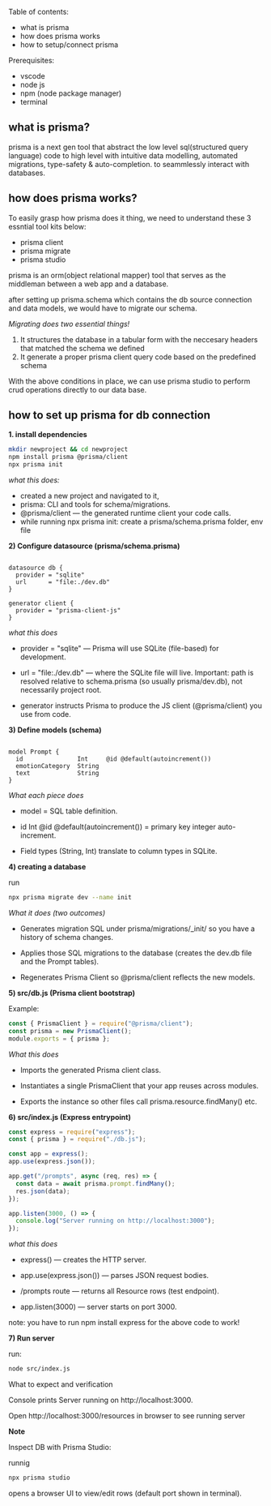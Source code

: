 Table of contents:

- what is prisma
- how does prisma works
- how to setup/connect prisma

Prerequisites:

- vscode
- node js
- npm (node package manager)
- terminal

## what is prisma?

prisma is a next gen tool that abstract the low level sql(structured query language) code to high level with intuitive data modelling, automated migrations, type-safety & auto-completion. to seammlessly interact with databases.

## how does prisma works?

To easily grasp how prisma does it thing, we need to understand these 3 essntial tool kits below:

- prisma client
- prisma migrate
- prisma studio

prisma is an orm(object relational mapper) tool that serves as the middleman between a web app and a database.

after setting up prisma.schema which contains the db source connection and data models, we would have to migrate our schema.

_Migrating does two essential things!_

1. It structures the database in a tabular form with the neccesary headers that matched the schema we defined
2. It generate a proper prisma client query code based on the predefined schema

With the above conditions in place, we can use prisma studio to perform crud operations directly to our data base.

## how to set up prisma for db connection

**1. install dependencies**

```bash
mkdir newproject && cd newproject
npm install prisma @prisma/client
npx prisma init
```

_what this does:_

- created a new project and navigated to it,
- prisma: CLI and tools for schema/migrations.
- @prisma/client — the generated runtime client your code calls.
- while running npx prisma init: create a prisma/schema.prisma folder, env file

**2) Configure datasource (prisma/schema.prisma)**

```schema.prisma

datasource db {
  provider = "sqlite"
  url      = "file:./dev.db"
}

generator client {
  provider = "prisma-client-js"
}
```

_what this does_

- provider = "sqlite" — Prisma will use SQLite (file-based) for development.

- url = "file:./dev.db" — where the SQLite file will live. Important: path is resolved relative to schema.prisma (so usually prisma/dev.db), not necessarily project root.

- generator instructs Prisma to produce the JS client (@prisma/client) you use from code.

**3) Define models (schema)**

```

model Prompt {
  id               Int     @id @default(autoincrement())
  emotionCategory  String
  text             String
}
```

_What each piece does_

- model = SQL table definition.

- id Int @id @default(autoincrement()) = primary key integer auto-increment.

- Field types (String, Int) translate to column types in SQLite.

**4) creating a database**

run

```bash
npx prisma migrate dev --name init
```

_What it does (two outcomes)_

- Generates migration SQL under prisma/migrations/<timestamp>\_init/ so you have a history of schema changes.

- Applies those SQL migrations to the database (creates the dev.db file and the Prompt tables).

- Regenerates Prisma Client so @prisma/client reflects the new models.

**5) src/db.js (Prisma client bootstrap)**

Example:

```js
const { PrismaClient } = require("@prisma/client");
const prisma = new PrismaClient();
module.exports = { prisma };
```

_What this does_

- Imports the generated Prisma client class.

- Instantiates a single PrismaClient that your app reuses across modules.

- Exports the instance so other files call prisma.resource.findMany() etc.

**6) src/index.js (Express entrypoint)**

```js
const express = require("express");
const { prisma } = require("./db.js");

const app = express();
app.use(express.json());

app.get("/prompts", async (req, res) => {
  const data = await prisma.prompt.findMany();
  res.json(data);
});

app.listen(3000, () => {
  console.log("Server running on http://localhost:3000");
});
```

_what this does_

- express() — creates the HTTP server.

- app.use(express.json()) — parses JSON request bodies.

- /prompts route — returns all Resource rows (test endpoint).

- app.listen(3000) — server starts on port 3000.

note: you have to run npm install express for the above code to work!

**7) Run server**

run:

```bash
node src/index.js
```

What to expect and verification

Console prints Server running on http://localhost:3000.

Open http://localhost:3000/resources in browser to see running server

**Note**

Inspect DB with Prisma Studio:

runnig

```bash
npx prisma studio
```

opens a browser UI to view/edit rows (default port shown in terminal).

